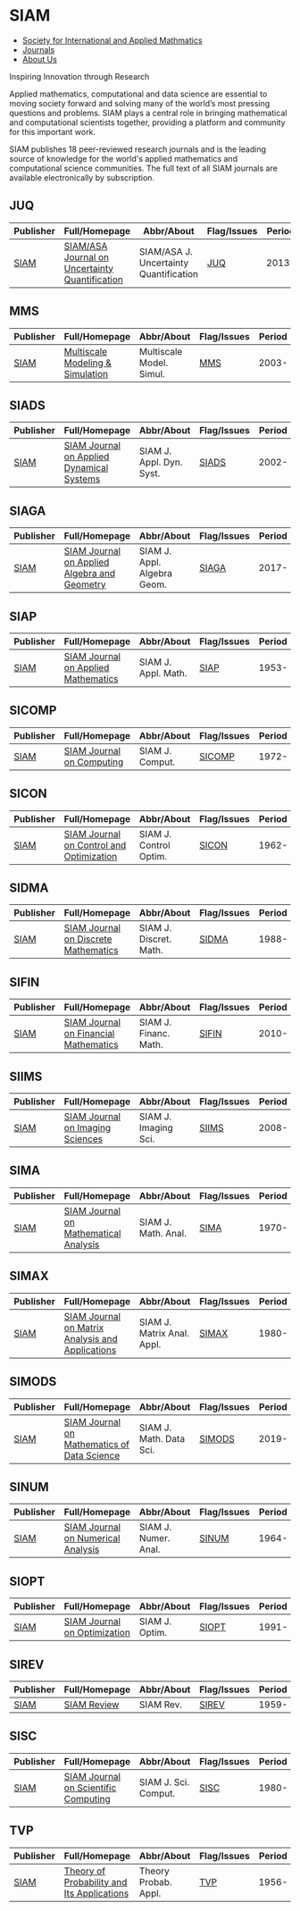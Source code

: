 # SIAM

- [Society for International and Applied Mathmatics](https://epubs.siam.org)
- [Journals](https://epubs.siam.org/action/showPublications?pubType=journal)
- [About Us](https://www.siam.org/)

Inspiring Innovation through Research

Applied mathematics, computational and data science are essential to moving society forward and solving many of the world’s most pressing questions and problems. SIAM plays a central role in bringing mathematical and computational scientists together, providing a platform and community for this important work.

SIAM publishes 18 peer-reviewed research journals and is the leading source of knowledge for the world's applied mathematics and computational science communities. The full text of all SIAM journals are available electronically by subscription.

## JUQ

|Publisher|Full/Homepage|Abbr/About|Flag/Issues|Period|Top|CCF|CAS|JCR|IF|Type|
|-        |-            |-         |-          |-     |-  |-  |-  |-  |- |-   |
|[SIAM](https://epubs.siam.org)|[SIAM/ASA Journal on Uncertainty Quantification](https://epubs.siam.org/journal/sjuqa3)|SIAM/ASA J. Uncertainty Quantification|[JUQ](https://epubs.siam.org/loi/sjuqa3)|2013-|False||3|Q2|2.1||

## MMS

|Publisher|Full/Homepage|Abbr/About|Flag/Issues|Period|Top|CCF|CAS|JCR|IF|Type|
|-        |-            |-         |-          |-     |-  |-  |-  |-  |- |-   |
|[SIAM](https://epubs.siam.org)|[Multiscale Modeling & Simulation](https://epubs.siam.org/journal/mmsubt)|Multiscale Model. Simul.|[MMS](https://epubs.siam.org/loi/mmsubt)|2003-|False||||||

## SIADS

|Publisher|Full/Homepage|Abbr/About|Flag/Issues|Period|Top|CCF|CAS|JCR|IF|Type|
|-        |-            |-         |-          |-     |-  |-  |-  |-  |- |-   |
|[SIAM](https://epubs.siam.org)|[SIAM Journal on Applied Dynamical Systems](https://epubs.siam.org/journal/sjaday)|SIAM J. Appl. Dyn. Syst.|[SIADS](https://epubs.siam.org/loi/sjaday)|2002-|False||4|Q2|1.7||

## SIAGA

|Publisher|Full/Homepage|Abbr/About|Flag/Issues|Period|Top|CCF|CAS|JCR|IF|Type|
|-        |-            |-         |-          |-     |-  |-  |-  |-  |- |-   |
|[SIAM](https://epubs.siam.org)|[SIAM Journal on Applied Algebra and Geometry](https://epubs.siam.org/journal/siaga)|SIAM J. Appl. Algebra Geom.|[SIAGA](https://epubs.siam.org/loi/sjaabq)|2017-|False||2|Q2|1.6|Algebra; Geometry|

## SIAP

|Publisher|Full/Homepage|Abbr/About|Flag/Issues|Period|Top|CCF|CAS|JCR|IF|Type|
|-        |-            |-         |-          |-     |-  |-  |-  |-  |- |-   |
|[SIAM](https://epubs.siam.org)|[SIAM Journal on Applied Mathematics](https://epubs.siam.org/journal/smjmap)|SIAM J. Appl. Math.|[SIAP](https://epubs.siam.org/loi/smjmap)|1953-|False||4|Q1|1.9||

## SICOMP

|Publisher|Full/Homepage|Abbr/About|Flag/Issues|Period|Top|CCF|CAS|JCR|IF|Type|
|-        |-            |-         |-          |-     |-  |-  |-  |-  |- |-   |
|[SIAM](https://epubs.siam.org)|[SIAM Journal on Computing](https://epubs.siam.org/journal/smjcat)|SIAM J. Comput.|[SICOMP](https://epubs.siam.org/loi/smjcat)|1972-|False|A|3|Q2|1.2||

## SICON

|Publisher|Full/Homepage|Abbr/About|Flag/Issues|Period|Top|CCF|CAS|JCR|IF|Type|
|-        |-            |-         |-          |-     |-  |-  |-  |-  |- |-   |
|[SIAM](https://epubs.siam.org)|[SIAM Journal on Control and Optimization](https://epubs.siam.org/journal/sjcodc)|SIAM J. Control Optim.|[SICON](https://epubs.siam.org/loi/sjcodc)|1962-|False||2|Q1|2.2||

## SIDMA

|Publisher|Full/Homepage|Abbr/About|Flag/Issues|Period|Top|CCF|CAS|JCR|IF|Type|
|-        |-            |-         |-          |-     |-  |-  |-  |-  |- |-   |
|[SIAM](https://epubs.siam.org)|[SIAM Journal on Discrete Mathematics](https://epubs.siam.org/journal/sjdmec)|SIAM J. Discret. Math.|[SIDMA](https://epubs.siam.org/loi/sjdmec)|1988-|False|C|2|Q2|0.9||

## SIFIN

|Publisher|Full/Homepage|Abbr/About|Flag/Issues|Period|Top|CCF|CAS|JCR|IF|Type|
|-        |-            |-         |-          |-     |-  |-  |-  |-  |- |-   |
|[SIAM](https://epubs.siam.org)|[SIAM Journal on Financial Mathematics](https://epubs.siam.org/journal/sjfmbj)|SIAM J. Financ. Math.|[SIFIN](https://epubs.siam.org/loi/sjfmbj)|2010-|False||3|Q3|1.4||

## SIIMS

|Publisher|Full/Homepage|Abbr/About|Flag/Issues|Period|Top|CCF|CAS|JCR|IF|Type|
|-        |-            |-         |-          |-     |-  |-  |-  |-  |- |-   |
|[SIAM](https://epubs.siam.org)|[SIAM Journal on Imaging Sciences](https://epubs.siam.org/journal/sjisbi)|SIAM J. Imaging Sci.|[SIIMS](https://epubs.siam.org/loi/sjisbi)|2008-|False|B|3|Q1|2.1||

## SIMA

|Publisher|Full/Homepage|Abbr/About|Flag/Issues|Period|Top|CCF|CAS|JCR|IF|Type|
|-        |-            |-         |-          |-     |-  |-  |-  |-  |- |-   |
|[SIAM](https://epubs.siam.org)|[SIAM Journal on Mathematical Analysis](https://epubs.siam.org/journal/sjmaah)|SIAM J. Math. Anal.|[SIMA](https://epubs.siam.org/loi/sjmaah)|1970-|True||1|Q1|2.2||

## SIMAX

|Publisher|Full/Homepage|Abbr/About|Flag/Issues|Period|Top|CCF|CAS|JCR|IF|Type|
|-        |-            |-         |-          |-     |-  |-  |-  |-  |- |-   |
|[SIAM](https://epubs.siam.org)|[SIAM Journal on Matrix Analysis and Applications](https://epubs.siam.org/journal/sjmael)|SIAM J. Matrix Anal. Appl.|[SIMAX](https://epubs.siam.org/loi/sjmael)|1980-|False||2|Q2|1.5||

## SIMODS

|Publisher|Full/Homepage|Abbr/About|Flag/Issues|Period|Top|CCF|CAS|JCR|IF|Type|
|-        |-            |-         |-          |-     |-  |-  |-  |-  |- |-   |
|[SIAM](https://epubs.siam.org)|[SIAM Journal on Mathematics of Data Science](https://epubs.siam.org/journal/sjmdaq)|SIAM J. Math. Data Sci.|[SIMODS](https://epubs.siam.org/loi/sjmdaq)|2019-|False||3|Q1|1.9||

## SINUM

|Publisher|Full/Homepage|Abbr/About|Flag/Issues|Period|Top|CCF|CAS|JCR|IF|Type|
|-        |-            |-         |-          |-     |-  |-  |-  |-  |- |-   |
|[SIAM](https://epubs.siam.org)|[SIAM Journal on Numerical Analysis](https://epubs.siam.org/journal/sjnaam)|SIAM J. Numer. Anal.|[SINUM](https://epubs.siam.org/loi/sjnaam)|1964-|True||1|Q1|2.8||

## SIOPT

|Publisher|Full/Homepage|Abbr/About|Flag/Issues|Period|Top|CCF|CAS|JCR|IF|Type|
|-        |-            |-         |-          |-     |-  |-  |-  |-  |- |-   |
|[SIAM](https://epubs.siam.org)|[SIAM Journal on Optimization](https://epubs.siam.org/journal/sjope8)|SIAM J. Optim.|[SIOPT](https://epubs.siam.org/loi/sjope8)|1991-|True||2|Q1|2.6||

## SIREV

|Publisher|Full/Homepage|Abbr/About|Flag/Issues|Period|Top|CCF|CAS|JCR|IF|Type|
|-        |-            |-         |-          |-     |-  |-  |-  |-  |- |-   |
|[SIAM](https://epubs.siam.org)|[SIAM Review](https://epubs.siam.org/journal/siread)|SIAM Rev.|[SIREV](https://epubs.siam.org/loi/siread)|1959-|True||1|Q1|10.8||

## SISC

|Publisher|Full/Homepage|Abbr/About|Flag/Issues|Period|Top|CCF|CAS|JCR|IF|Type|
|-        |-            |-         |-          |-     |-  |-  |-  |-  |- |-   |
|[SIAM](https://epubs.siam.org)|[SIAM Journal on Scientific Computing](https://epubs.siam.org/journal/sjoce3)|SIAM J. Sci. Comput.|[SISC](https://epubs.siam.org/loi/sjoce3)|1980-|True||2|Q1|3.0||

## TVP

|Publisher|Full/Homepage|Abbr/About|Flag/Issues|Period|Top|CCF|CAS|JCR|IF|Type|
|-        |-            |-         |-          |-     |-  |-  |-  |-  |- |-   |
|[SIAM](https://epubs.siam.org)|[Theory of Probability and Its Applications](https://epubs.siam.org/journal/tprbau)|Theory Probab. Appl.|[TVP](https://epubs.siam.org/loi/tprbau)|1956-|False||4|Q4|0.5||

